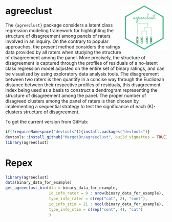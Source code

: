 
<!-- README.md is generated from README.Rmd. Please edit that file -->

# agreeclust <img src='man/figures/hex-agreeclust-white.png' align="right" height="139" />

The `{agreeclust}` package considers a latent class regression modeling
framework for highlighting the structure of disagreement among panels of
raters involved in an inquiry. On the contrary to popular approaches,
the present method considers the ratings data provided by all raters
when studying the structure of disagreement among the panel. More
precisely, the structure of disagreement is captured through the
profiles of residuals of a no-latent class regression model adjusted on
the entire set of binary ratings, and can be visualized by using
exploratory data analysis tools. The disagreement between two raters is
then quantify in a concise way through the Euclidean distance between
their respective profiles of residuals, this disagreement index being
used as a basis to construct a dendrogram representing the structure of
disagreement among the panel. The proper number of disagreed clusters
among the panel of raters is then chosen by implementing a sequential
strategy to test the significance of each \(K\)-clusters structure of
disagreement.

To get the current version from GitHub:

``` r
if(!requireNamespace("devtools")){install.packages("devtools")}
devtools::install_github("MargotBr/agreeclust", build_vignettes = TRUE)
library(agreeclust)
```

# Repex

``` r
library(agreeclust)
data(binary_data_for_example)
get_agreeclust_bin(dta = binary_data_for_example,
                   id_info_rater = 9 : nrow(binary_data_for_example),
                   type_info_rater = c(rep("cat", 2), "cont"),
                   id_info_stim = 21 : ncol(binary_data_for_example),
                   type_info_stim = c(rep("cont", 4), "cat")
                   )
```
